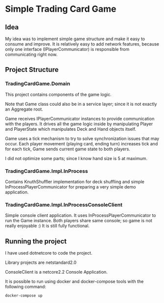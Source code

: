 # Simple Trading Card Game

## Idea

My idea was to implement simple game structure and make it easy to consume and improve. It is relatively easy to add network features, because only one interface (IPlayerCommunicator) is responsible from communicating right now. 

## Project Structure

### TradingCardGame.Domain

This project contains components of the game logic.

Note that Game class could also be in a service layer; since it is not exactly an Aggregate root.

Game receives IPlayerCommunicator instances to provide communication with the players. It drives all the game logic inside by manipulating Player and PlayerState which manipulates Deck and Hand objects itself.

Game uses a tick mechanism to try to solve synchronization issues that may occur. Each player movement (playing card, ending turn) increases tick and for each tick, Game sends current game state to both players.

I did not optimize some parts; since I know hand size is 5 at maximum.

### TradingCardGame.Impl.InProcess

Contains KnuthShuffler implementation for deck shuffling and simple InProcessPlayerCommunicator for preparing a very simple demo application.

### TradingCardGame.Impl.InProcessConsoleClient

Simple console client application. It uses InProcessPlayerCommunicator to run the Game instance. Both players share same console; so game is not really enjoyable :) It is still fully functional.

## Running the project

I have used dotnetcore to code the project.

Library projects are netstandard2.0

ConsoleClient is a netcore2.2 Console Application.

It is possible to run using docker and docker-compose tools with the following command:


```
docker-compose up
```